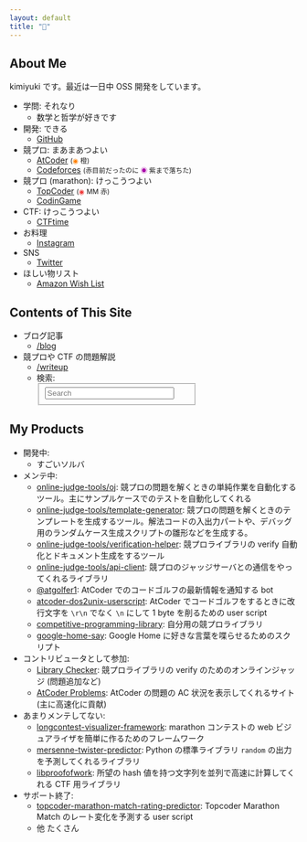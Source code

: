 ```yaml
---
layout: default
title: "🐇"
---
```


## About Me

kimiyuki です。最近は一日中 OSS 開発をしています。

-   学問: それなり
    -   数学と哲学が好きです
-   開発: できる
    -   [GitHub](https://github.com/kmyk/)
-   競プロ: まあまあつよい
    -   [AtCoder](https://atcoder.jp/user/kimiyuki) <small>(<span style="color: #ff8000;">◉</span> 橙)</small>
    -   [Codeforces](https://codeforces.com/profile/kimiyuki) <small>(赤目前だったのに <span style="color: #aa00aa;">◉</span> 紫まで落ちた)</small>
-   競プロ (marathon): けっこうつよい
    -   [TopCoder](https://www.topcoder.com/members/kimiyuki/) <small>(<span style="color: #ef3a3a;">◉</span> MM 赤)</small>
    -   [CodinGame](https://www.codingame.com/profile/a1b3c572aa1ec002731ab7f4c7a5f08e3068231)
-   CTF: けっこうつよい
    -   [CTFtime](https://ctftime.org/user/12503)
-   お料理
    -   [Instagram](https://www.instagram.com/usg_cooking/)
-   SNS
    -   [Twitter](https://twitter.com/kimiyuki_u)
-   ほしい物リスト
    -   [Amazon Wish List](https://www.amazon.co.jp/hz/wishlist/ls/1C2SP7ASBHO7V)

## Contents of This Site

-   ブログ記事
    -   [/blog](./blog)
-   競プロや CTF の問題解説
    -   [/writeup](./writeup)
    -   検索:
        <div style="max-width: 20em">
            <form action="https://google.com/search" method="get">
                <fieldset role="search" class="site-search">
                    <input type="hidden" name="sitesearch" value="kimiyuki.net">
                    <input class="search" type="text" name="q" results="0" placeholder="Search" style="width: 90%" />
                </fieldset>
            </form>
        </div>

## My Products

-   開発中:
    -   すごいソルバ
-   メンテ中:
    -   [online-judge-tools/oj](https://github.com/online-judge-tools/oj): 競プロの問題を解くときの単純作業を自動化するツール。主にサンプルケースでのテストを自動化してくれる
    -   [online-judge-tools/template-generator](https://github.com/online-judge-tools/template-generator): 競プロの問題を解くときのテンプレートを生成するツール。解法コードの入出力パートや、デバッグ用のランダムケース生成スクリプトの雛形などを生成する。
    -   [online-judge-tools/verification-helper](https://github.com/online-judge-tools/verification-helper): 競プロライブラリの verify 自動化とドキュメント生成をするツール
    -   [online-judge-tools/api-client](https://github.com/online-judge-tools/api-client): 競プロのジャッジサーバとの通信をやってくれるライブラリ
    -   [@atgolfer1](https://twitter.com/atgolfer1): AtCoder でのコードゴルフの最新情報を通知する bot 
    -   [atcoder-dos2unix-userscript](https://github.com/kmyk/atcoder-dos2unix-userscript): AtCoder でコードゴルフをするときに改行文字を `\r\n` でなく `\n` にして 1 byte を削るための user script
    -   [competitive-programming-library](https://kmyk.github.io/competitive-programming-library/): 自分用の競プロライブラリ
    -   [google-home-say](https://github.com/kmyk/google-home-say): Google Home に好きな言葉を喋らせるためのスクリプト
-   コントリビュータとして参加:
    -   [Library Checker](https://judge.yosupo.jp/): 競プロライブラリの verify のためのオンラインジャッジ (問題追加など)
    -   [AtCoder Problems](https://kenkoooo.com/atcoder/?#/table/kimiyuki/kenkoooo): AtCoder の問題の AC 状況を表示してくれるサイト (主に高速化に貢献)
-   あまりメンテしてない:
    -   [longcontest-visualizer-framework](https://github.com/kmyk/longcontest-visualizer-framework): marathon コンテストの web ビジュアライザを簡単に作るためのフレームワーク
    -   [mersenne-twister-predictor](https://github.com/kmyk/mersenne-twister-predictor): Python の標準ライブラリ `random` の出力を予測してくれるライブラリ
    -   [libproofofwork](https://github.com/kmyk/libproofofwork): 所望の hash 値を持つ文字列を並列で高速に計算してくれる CTF 用ライブラリ
-   サポート終了:
    -   [topcoder-marathon-match-rating-predictor](https://github.com/kmyk/topcoder-marathon-match-rating-predictor): Topcoder Marathon Match のレート変化を予測する user script
    -   他 たくさん
